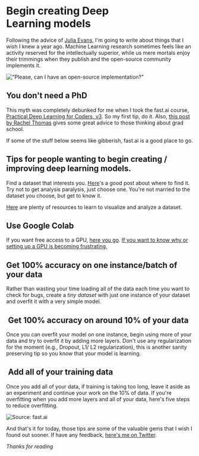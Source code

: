 # Begin creating Deep Learning models

Following the advice of [Julia Evans](https://jvns.ca/blog/2016/05/22/how-do-you-write-blog-posts/), I'm going to write about things that I wish I knew a year ago.
Machine Learning research sometimes feels like an activity reserved for the intellectually superior, while us mere mortals enjoy their trimmings when they publish and the open-source community implements it.

!["Please, can I have an open-source implementation?"](https://github.com/scottire/scottire.github.io/blob/master/images/1_jnnJQ2XJbyZ5zgf95onIJw.jpeg?raw=true)

## You don't need a PhD

This myth was completely debunked for me when I took the fast.ai course, [Practical Deep Learning for Coders, v3](https://course.fast.ai/). So my first tip, do it. Also, [this post by Rachel Thomas](https://www.fast.ai/2018/08/27/grad-school/) gives some great advice to those thinking about grad school.

If some of the stuff below seems like gibberish, fast.ai is a good place to go.

## Tips for people wanting to begin creating / improving deep learning models.

Find a dataset that interests you.
[Here](https://towardsdatascience.com/top-sources-for-machine-learning-datasets-bb6d0dc3378b)'s a good post about where to find it. 
Try not to get analysis paralysis, just choose one. You're not married to the dataset you choose, but get to know it.

[Here](https://www.kaggle.com/learn/overview) are plenty of resources to learn to visualize and analyze a dataset.

## Use Google Colab

If you want free access to a GPU, [here you go](http://colab.research.google.com/).
[If you want to know why or setting up a GPU is becoming frustrating.](https://towardsdatascience.com/getting-started-with-google-colab-f2fff97f594c)

## Get 100% accuracy on one instance/batch of your data

Rather than wasting your time loading all of the data each time you want to check for bugs, create a _tiny dataset_ with just one instance of your dataset and overfit it with a very simple model.

##  Get 100% accuracy on around 10% of your data

Once you can overfit your model on one instance, begin using more of your data and try to overfit it by adding more layers. Don't use any regularization for the moment (e.g., Dropout, L1/ L2 regularization), this is another sanity preserving tip so you know that your model is learning.

##  Add all of your training data

Once you add all of your data, if training is taking too long, leave it aside as an experiment and continue your work on the 10% of data. If you're overfitting when you add more layers and all of your data, here's five steps to reduce overfitting.

![Source: fast.ai](https://github.com/scottire/scottire.github.io/blob/master/images/avoid_overfitting.jpeg?raw=true)

And that's it for today, those tips are some of the valuable gems that I wish I found out sooner.
If have any feedback, [here's me on Twitter](https://twitter.com/_ScottCondron).

_Thanks for reading_
